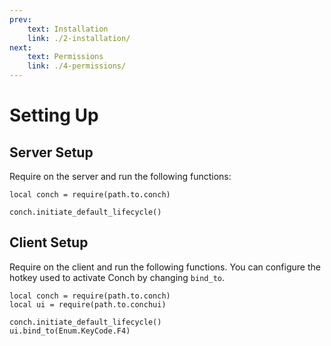 ```yaml
---
prev:
    text: Installation
    link: ./2-installation/
next:
    text: Permissions
    link: ./4-permissions/
---
```


# Setting Up

## Server Setup

Require on the server and run the following functions:

```luau
local conch = require(path.to.conch)

conch.initiate_default_lifecycle()
```

## Client Setup

Require on the client and run the following functions. You can configure the hotkey used to activate Conch by changing `bind_to`.

```luau
local conch = require(path.to.conch)
local ui = require(path.to.conchui)

conch.initiate_default_lifecycle()
ui.bind_to(Enum.KeyCode.F4)
```
